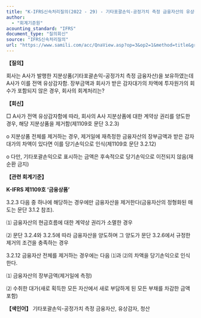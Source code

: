 ```yaml
---
title: "K-IFRS신속처리질의(2022 - 29) - 기타포괄손익-공정가치 측정 금융자산의 유상감자 및 청산"
author:
  - "회계기준원"
acounting_standard: "IFRS"
document_type: "질의회신"
source: "IFRS신속처리질의"
url: "https://www.samili.com/acc/QnaView.asp?op=3&op2=1&method=title&group=2124-15;1&orgcode=3&searchword=&page=13&code=K%2DIFRS%EC%8B%A0%EC%86%8D%EC%B2%98%EB%A6%AC%EC%A7%88%EC%9D%98%2D29%3A20220520"
---
```

**【질의】**

  

회사는 A사가 발행한 지분상품(기타포괄손익-공정가치 측정 금융자산)을 보유하였는데 A사가 이를 전액 유상감자함. 장부금액과 회사가 받은 감자대가의 차액에 투자원가의 회수가 포함되지 않은 경우, 회사의 회계처리는?

  
  

**【회신】**

  

□ A사가 전액 유상감자함에 따라, 회사의 A사 지분상품에 대한 계약상 권리를 양도한 경우, 해당 지분상품을 제거함(제1109호 문단 3.2.3)

  

o 지분상품 전체를 제거하는 경우, 제거일에 재측정한 금융자산의 장부금액과 받은 감자대가의 차액이 있다면 이를 당기손익으로 인식(제1109호 문단 3.2.12)

  

o 다만, 기타포괄손익으로 표시하는 금액은 후속적으로 당기손익으로 이전되지 않음(재순환 금지)

  
  

**【관련 회계기준】**

  

**K-IFRS 제1109호 ‘금융상품’**

  

3.2.3 다음 중 하나에 해당하는 경우에만 금융자산을 제거한다(금융자산의 정형화된 매도는 문단 3.1.2 참조).

⑴ 금융자산의 현금흐름에 대한 계약상 권리가 소멸한 경우

⑵ 문단 3.2.4와 3.2.5에 따라 금융자산을 양도하며 그 양도가 문단 3.2.6에서 규정한 제거의 조건을 충족하는 경우

  

3.2.12 금융자산 전체를 제거하는 경우에는 다음 ⑴과 ⑵의 차액을 당기손익으로 인식한다.

⑴ 금융자산의 장부금액(제거일에 측정)

⑵ 수취한 대가(새로 획득한 모든 자산에서 새로 부담하게 된 모든 부채를 차감한 금액 포함)

  
  

**【색인어】** 기타포괄손익-공정가치 측정 금융자산, 유상감자, 청산
